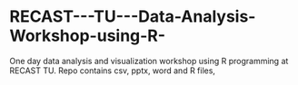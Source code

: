 # RECAST---TU---Data-Analysis-Workshop-using-R-
One day data analysis and visualization workshop using R programming at RECAST TU.  Repo contains csv, pptx, word and R files, 
